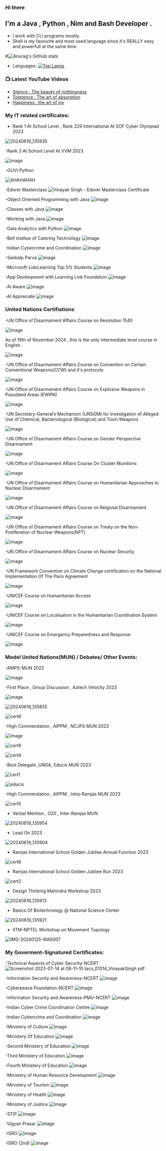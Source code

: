 ### Hi there
## I'm a Java , Python , Nim and Bash Developer .
- I work with CLI programs mostly.
- Shell is my favourite and most used language since it's REALLY easy and powerfull at the same time.

#![Anurag's GitHub stats](https://github-readme-stats.vercel.app/api?username=vs1ng&show_icons=true&theme=tokyonight)

- Languages:
[![Top Langs](https://github-readme-stats.vercel.app/api/top-langs/?username=vs1ng&layout=donut-vertical)](https://github.com/anuraghazra/github-readme-stats)

### 📺 Latest YouTube Videos
<!-- YOUTUBE:START -->
- [Silence : The beauty of nothingness](https://www.youtube.com/watch?v=FrkHFHpQDgs&t=59s)
- [Tolerence : The art of absorption](https://www.youtube.com/watch?v=s9XrJkAnNqY&t=64s)
- [Happiness : the art of joy](https://www.youtube.com/watch?v=s27pDxWjOlA&t=18s)
<!-- YOUTUBE:END -->
[Helios Mass Mailing:]: http://heliosmassmail.great-site.net/
[My Youtube channel:]: https://www.youtube.com/channel/UCAxfwzC0SgU7UqLEL15pHuA
[My instagram account:]: https://www.instagram.com/usernamewithanextrauserandmore/

### My IT related certificates:

- Rank 1 At School Level , Rank 229 International At SOF Cyber Olympiad 2023

![20240619_135935](https://github.com/vs1ng/vs1ng/assets/90449815/3f0df06a-b224-4b01-b7ce-59fbd9ee9dbe)

-Rank 3 At School Level At VVM 2023

![image](https://github.com/vs1ng/vs1ng/assets/90449815/d0436516-e77f-42bd-bcd2-1c80426fe47e)

-GUVI Python

![AHAHAHAH](https://github.com/vs1ng/vs1ng/assets/90449815/92f3fa94-1ceb-4e53-a26e-bef9f54a9ee9)

-Edorer Masterclass
![Vinayak Singh - Edorer Masterclass Certificate](https://github.com/vs1ng/vs1ng/assets/90449815/de57e20a-1a24-4887-bb9c-40207aac603c)

-Object Oriented Programming with Java
![image](https://user-images.githubusercontent.com/90449815/171877035-832d8023-ac25-4586-b7e5-aef6519e2c70.png)


-Classes with Java
![image](https://user-images.githubusercontent.com/90449815/170835915-dc74ddc6-8dad-4fa6-9d0e-f0dbf3d71886.png)


-Working with Java
![image](https://user-images.githubusercontent.com/90449815/170672481-1e82eec8-715c-4262-8dd3-8bcf2f5650e3.png)


-Data Analytics with Python
![image](https://user-images.githubusercontent.com/90449815/154788730-0fc487b5-36b7-4d62-9dfb-00a593e7b419.png)

-Bell institue of Catering Technology
![image](https://user-images.githubusercontent.com/90449815/153799484-c54941bb-7b06-4276-9f67-f1913cc34b94.png)

-Indian Cybercrime and Coordination 
![image](https://user-images.githubusercontent.com/90449815/153768093-b3713b8a-3740-4433-bd88-7d20deeeaca7.png)

-Sankalp Parva
![image](https://user-images.githubusercontent.com/90449815/153768190-fb1b8edf-64b1-4dd8-9c67-68fe303fef31.png)

-Microsoft-LidoLearning Top 5% Students
![image](https://user-images.githubusercontent.com/90449815/153768251-5cdcde4a-e63c-4f72-bf13-e425be96d03c.png)

-App Development with Learning Link Foundation
![image](https://user-images.githubusercontent.com/90449815/153768315-c22f2a16-c7d0-4d55-b548-ec74de0dc3e3.png)

-AI Aware
![image](https://user-images.githubusercontent.com/90449815/186701392-43c057c1-a4bb-4e81-918a-dc2a6154b58d.png)

-AI Appreciate
![image](https://user-images.githubusercontent.com/90449815/186701529-db654ffb-7d35-4990-9d96-06e564222f09.png)

### United Nations Certifiations

-UN Office of Disarmament Affairs Course on Resolution 1540

![image](https://github.com/user-attachments/assets/5182ac69-6a5e-4196-a52f-51a9ae2baef8)

As of 19th of November 2024 , this is the only intermediate level course in English.

![image](https://github.com/user-attachments/assets/105d0fe9-15d2-40ac-a178-fa3dc817850d)

-UN Office of Disarmament Affairs Course on Convention on Certain Conventional Weapons(CCW) and it's protocols

![image](https://github.com/user-attachments/assets/c3cdf14c-f4c1-457f-b830-ffba0552ae5c)

-UN Office of Disarmament Affairs Course on Explosive Weapons in Populated Areas (EWIPA)

![image](https://github.com/user-attachments/assets/b2e883b3-f3f3-4c73-955a-b46d76ca7514)

-UN Secretary-General’s Mechanism (UNSGM) for Investigation of Alleged Use of Chemical, Bacteriological (Biological) and Toxin Weapons

![image](https://github.com/user-attachments/assets/38ba904a-acf6-4174-a87b-41260b8c50d6)

-UN Office of Disarmament Affairs Course on Gender Perspective Disarmament

![image](https://github.com/user-attachments/assets/bf267cb4-4bc3-4afb-95b5-7aa4a49325d9)

-UN Office of Disarmament Affairs Course On Cluster Munitions

![image](https://github.com/user-attachments/assets/73a2a18c-13bf-456b-b8a7-7e1cdffc0bd0)

-UN Office of Disarmament Affairs Course on Humanitarian Approaches to Nuclear Disarmament 

![image](https://github.com/user-attachments/assets/edb85f8f-6d21-4f0b-a956-a9a5183fb11e)

-UN Office of Disarmament Affairs Course on Reigonal Disarmament

![image](https://github.com/user-attachments/assets/a62114a7-2115-47d5-bf00-b4f8fc3d002a)

-UN Office of Disarmament Affairs Course on Treaty on the Non-Proliferation of Nuclear Weapons(NPT)

![image](https://github.com/user-attachments/assets/afcb9d58-f34a-4c3e-b5ec-6a08711277d1)

-UN Office of Disarmament Affairs Course on Nuclear Security

![image](https://github.com/user-attachments/assets/c2224f80-fcc0-4192-97f1-749337a6be3d)

-UN Framework Convention on Climate Change certification on the National Implementation Of The Paris Agreement

![image](https://github.com/user-attachments/assets/9ac147b9-0632-4ecb-b94a-d1c421e76348)

-UNICEF Course on Humanitarian Access

![image](https://github.com/user-attachments/assets/af15731a-4910-4075-b754-c32d771d4630)

-UNICEF Course on Localisation in the Humanitarian Coordination System

![image](https://github.com/user-attachments/assets/0dc70966-fce3-4d62-a3e2-59d1b9df480f)

-UNICEF Course on Emergency Preparedness and Response

![image](https://github.com/user-attachments/assets/8652c2cd-c97a-44d8-9560-4df4466f6ce5)


### Model United Nations(MUN) / Debates/ Other Events:

-AMPS-MUN 2022

![image](https://user-images.githubusercontent.com/90449815/186700601-1a963ac4-61d4-4744-a2e6-f4c44dfe98c6.png)

-First Place , Group Discussion , Aztech Velocity 2023

![image](https://github.com/vs1ng/vs1ng/assets/90449815/1c22b2d4-bc0a-46b0-afa3-920e21b34a68)

![20240619_135855](https://github.com/vs1ng/vs1ng/assets/90449815/3de6cc3c-49f9-4db7-b62d-cbf93863f5cb)

![cert8](https://github.com/vs1ng/vs1ng/assets/90449815/642052c5-7596-4222-b2f4-fbeb18d9e25e)

-High Commendation , AIPPM , NCJPS MUN 2023

![image](https://github.com/vs1ng/vs1ng/assets/90449815/7b0c7afb-c96f-447d-90d4-33f60a778f0d)

![cert9](https://github.com/vs1ng/vs1ng/assets/90449815/0c209a2b-1c9f-446b-8788-681a82ca0d10)

![cert4](https://github.com/vs1ng/vs1ng/assets/90449815/9dffac2a-851c-4b04-b469-6129b98d64d5)

-Best Delegate ,UNGA, Educis MUN 2023

![cert1](https://github.com/vs1ng/vs1ng/assets/90449815/62a931d4-80dd-4cda-9749-d3e6624e3cbb)

![educis](https://github.com/vs1ng/vs1ng/assets/90449815/cde1669a-3e1e-4b3b-a2b9-df144dad1f30)

-High Commendation , AIPPM , Intra-Ramjas MUN 2023

![cert5](https://github.com/vs1ng/vs1ng/assets/90449815/57254a2d-19c4-4931-8283-dbc4bfdb96ea)

- Verbal Mention , G20 , Inter-Ramjas MUN

![20240619_135954](https://github.com/vs1ng/vs1ng/assets/90449815/304adbeb-913c-40d5-aec3-c2430129f1ad)

- Lead On 2023

![20240619_135904](https://github.com/vs1ng/vs1ng/assets/90449815/dafff4c1-94db-4d38-b674-f08263af7792)

- Ramjas International School Golden Jubliee Annual Function 2023

![cert6](https://github.com/vs1ng/vs1ng/assets/90449815/bbe9dfc3-64d5-4939-8236-e7fa9da84f81)

- Ramjas International School Golden Jubliee Run 2023

![cert2](https://github.com/vs1ng/vs1ng/assets/90449815/6fa95234-d1e9-40e5-a435-4a25bffb27e7)

- Design Thinking Mahindra Workshop 2023
  
![20240619_135913](https://github.com/vs1ng/vs1ng/assets/90449815/ddfa0fc0-2c2c-4567-9cbe-aa2b249ea8da)

- Basics Of Biotechnology @ National Science Center

![20240619_135921](https://github.com/vs1ng/vs1ng/assets/90449815/12e70f6b-5465-4f4f-b2b4-897bf4c9a00e)

- IITM-NPTEL Workshop on Movement Topology

![IMG-20240125-WA0007](https://github.com/vs1ng/vs1ng/assets/90449815/3dfc8751-8f9b-465b-9849-148d7327baab)



### My Goverment-Signatured Certificates:

-Technical Aspects of Cyber Security-NCERT
![Screenshot 2023-07-14 at 08-11-10 tacs_01014_VinayakSingh pdf](https://github.com/vs1ng/vs1ng/assets/90449815/27ba32ef-116f-4eba-941e-798eead5e4dc)

-Information Security and Awareness-NCERT
![image](https://user-images.githubusercontent.com/90449815/199299104-4f75cd43-284e-43ff-9329-de5f67d0bc50.png)

-Cyberpeace Foundation-NCERT
![image](https://user-images.githubusercontent.com/90449815/199299151-7845c4aa-6cfb-4b98-97bb-a563d758b0f8.png)

-Information Security and Awareness-PMU-NCERT
![image](https://user-images.githubusercontent.com/90449815/199299999-27f60f6e-4df2-413f-ae1a-49ddce83ffd1.png)

-Indian Cyber Crime Coordination Centre
![image](https://user-images.githubusercontent.com/90449815/183934849-72d9532c-0397-4814-ae2a-4bd591302c6d.png)

-Indian Cybercrime and Coordination 
![image](https://user-images.githubusercontent.com/90449815/153768093-b3713b8a-3740-4433-bd88-7d20deeeaca7.png)

-Ministery of Culture
![image](https://user-images.githubusercontent.com/90449815/183935574-456e7b52-742d-46f9-8cc6-95a2bea7d0ed.png)

-Ministery Of Education
![image](https://user-images.githubusercontent.com/90449815/153768513-362490de-2abf-4b2b-8220-5c9aa96728dc.png)

-Second Ministery of Education
![image](https://user-images.githubusercontent.com/90449815/153768582-08368c55-1411-43a7-bb8a-43fddc2a6def.png)

-Third Ministery of Education
![image](https://user-images.githubusercontent.com/90449815/153768734-0fdbddaf-5d2b-478f-832a-e69678c1aaa5.png)

-Fourth Ministery of Education
![image](https://user-images.githubusercontent.com/90449815/170313943-701227a5-9f38-46be-90bf-58a9e339b321.png)

-Ministery of Human Resource Development
![image](https://user-images.githubusercontent.com/90449815/153768608-bdf54cf0-bf90-4847-8c68-2f20cde816ed.png)

-Ministery of Tourism
![image](https://user-images.githubusercontent.com/90449815/153768667-f2c3a672-ab99-49f5-874a-a38c6133a340.png)

-Ministery of Health
![image](https://user-images.githubusercontent.com/90449815/153768819-ec53bfee-c1ba-46a6-a027-58fbca394db2.png)

-Ministery of Justice
![image](https://user-images.githubusercontent.com/90449815/153768778-a4278160-e912-426c-9987-12982c42d9bd.png)

-STIP
![image](https://user-images.githubusercontent.com/90449815/153768640-eff4a09e-5fbd-4862-89d9-51dbc0bca4ce.png)

-Vigyan Prasar
![image](https://user-images.githubusercontent.com/90449815/153768707-198d9002-943f-4794-9a67-4b42cde6c2f3.png)

-ISRO
![image](https://user-images.githubusercontent.com/90449815/153768763-2162a767-2c0a-4923-bf20-ffd2fe8d7d57.png)

-ISRO (2nd)
![image](https://user-images.githubusercontent.com/90449815/199299324-6fe8d55c-8c60-4ce6-b46b-a136e15063d9.png)
